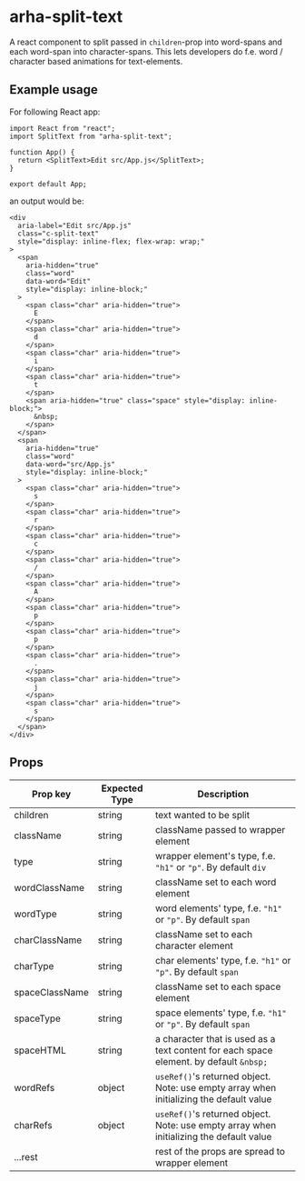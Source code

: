 # arha-split-text

A react component to split passed in `children`-prop into word-spans and each word-span into character-spans. This lets developers do f.e. word / character based animations for text-elements.

## Example usage

For following React app:

```
import React from "react";
import SplitText from "arha-split-text";

function App() {
  return <SplitText>Edit src/App.js</SplitText>;
}

export default App;
```

an output would be:

```
<div
  aria-label="Edit src/App.js"
  class="c-split-text"
  style="display: inline-flex; flex-wrap: wrap;"
>
  <span
    aria-hidden="true"
    class="word"
    data-word="Edit"
    style="display: inline-block;"
  >
    <span class="char" aria-hidden="true">
      E
    </span>
    <span class="char" aria-hidden="true">
      d
    </span>
    <span class="char" aria-hidden="true">
      i
    </span>
    <span class="char" aria-hidden="true">
      t
    </span>
    <span aria-hidden="true" class="space" style="display: inline-block;">
      &nbsp;
    </span>
  </span>
  <span
    aria-hidden="true"
    class="word"
    data-word="src/App.js"
    style="display: inline-block;"
  >
    <span class="char" aria-hidden="true">
      s
    </span>
    <span class="char" aria-hidden="true">
      r
    </span>
    <span class="char" aria-hidden="true">
      c
    </span>
    <span class="char" aria-hidden="true">
      /
    </span>
    <span class="char" aria-hidden="true">
      A
    </span>
    <span class="char" aria-hidden="true">
      p
    </span>
    <span class="char" aria-hidden="true">
      p
    </span>
    <span class="char" aria-hidden="true">
      .
    </span>
    <span class="char" aria-hidden="true">
      j
    </span>
    <span class="char" aria-hidden="true">
      s
    </span>
  </span>
</div>
```

## Props

| Prop key       | Expected Type | Description                                                                             |
| -------------- | ------------- | --------------------------------------------------------------------------------------- |
| children       | string        | text wanted to be split                                                                 |
| className      | string        | className passed to wrapper element                                                     |
| type           | string        | wrapper element's type, f.e. `"h1"` or `"p"`. By default `div`                          |
| wordClassName  | string        | className set to each word element                                                      |
| wordType       | string        | word elements' type, f.e. `"h1"` or `"p"`. By default `span`                            |
| charClassName  | string        | className set to each character element                                                 |
| charType       | string        | char elements' type, f.e. `"h1"` or `"p"`. By default `span`                            |
| spaceClassName | string        | className set to each space element                                                     |
| spaceType      | string        | space elements' type, f.e. `"h1"` or `"p"`. By default `span`                           |
| spaceHTML      | string        | a character that is used as a text content for each space element. by default `&nbsp;`  |
| wordRefs       | object        | `useRef()`'s returned object. Note: use empty array when initializing the default value |
| charRefs       | object        | `useRef()`'s returned object. Note: use empty array when initializing the default value |
| ...rest        |               | rest of the props are spread to wrapper element                                         |
